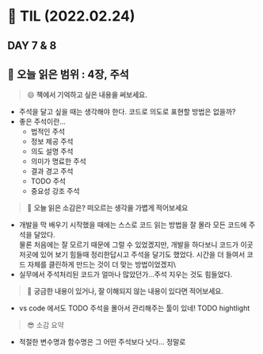 # 📝 TIL (2022.02.24)
## DAY 7 & 8
:book: 오늘 읽은 범위 : 4장, 주석
---
> :smile: **책에서 기억하고 싶은 내용을 써보세요.**
- 주석을 달고 싶을 때는 생각해야 한다. 코드로 의도로 표현할 방법은 없을까?
- 좋은 주석이란...
  - 법적인 주석
  - 정보 제공 주석
  - 의도 설명 주석
  - 의미가 명료한 주석
  - 결과 경고 주석
  - TODO 주석
  - 중요성 강조 주석

> :thinking: **오늘 읽은 소감은? 떠오르는 생각을 가볍게 적어보세요**
- 개발을 막 배우기 시작했을 때에는 스스로 코드 읽는 방법을 잘 몰라 모든 코드에 주석을 달았다.\
물론 처음에는 잘 모르기 때문에 그럴 수 있었겠지만, 개발을 하다보니 코드가 이곳 저곳에 있어 보기 힘들때 정리한답시고 주석을 달기도 했었다. 시간을 더 들여서 코드 자체를 클린하게 만드는 것이 더 맞는 방법이었겠지\
- 실무에서 주석처리된 코드가 얼마나 많았던가...주석 지우는 것도 힘들었다. 

> :mag_right: **궁금한 내용이 있거나, 잘 이해되지 않는 내용이 있다면 적어보세요.**
- vs code 에서도 TODO 주석을 몰아서 관리해주는 툴이 있네!  TODO hightlight

> :sunglasses: 소감 요약
- 적절한 변수명과 함수명은 그 어떤 주석보다 낫다... 정말로 